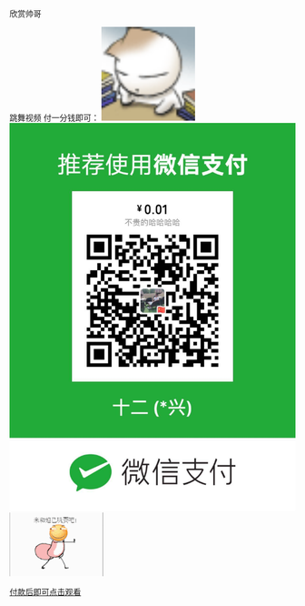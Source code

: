 <html>
<meta charset="UTF-8">欣赏帅哥
  
<body>
<p>
跳舞视频  付一分钱即可：    
 <img src="./zhu.gif"  width="165" weight="384"/>  
<img src="./收钱.png"  width="550" weight="1280"/>
  <img src="./555.gif"  width="165" weight="384"/>
 
</p>  
<p><a href="http://lvmaojun.com/huaji/">付款后即可点击观看</a> </p>

</body>
</html>
